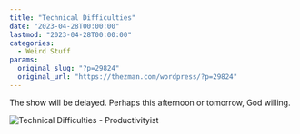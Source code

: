 ```yaml
---
title: "Technical Difficulties"
date: "2023-04-28T00:00:00"
lastmod: "2023-04-28T00:00:00"
categories:
  - Weird Stuff
params:
  original_slug: "?p=29824"
  original_url: "https://thezman.com/wordpress/?p=29824"
---
```


The show will be delayed. Perhaps this afternoon or tomorrow, God
willing.

<img
src="https://productivityist.com/wp-content/uploads/testpattern.jpg"
decoding="async" alt="Technical Difficulties - Productivityist" />
